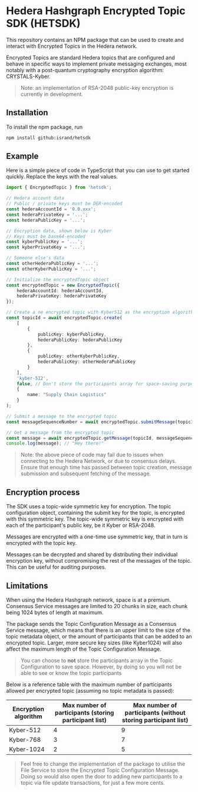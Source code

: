 # Hedera Hashgraph Encrypted Topic SDK (HETSDK)

This repository contains an NPM package that can be used to create and interact with Encrypted Topics in the Hedera network.

Encrypted Topics are standard Hedera topics that are configured and behave in specific ways to implement private messaging exchanges, most notably with a post-quantum cryptography encryption algorithm: CRYSTALS-Kyber.

> Note: an implementation of RSA-2048 public-key encryption is currently in development.
> 
## Installation

To install the npm package, run

```bash
npm install github:isrand/hetsdk
```

## Example

Here is a simple piece of code in TypeScript that you can use to get started quickly. Replace the keys with the real values.

```typescript
import { EncryptedTopic } from 'hetsdk';

// Hedera account data
// Public / private keys must be DER-encoded
const hederaAccountId = '0.0.xxx';
const hederaPrivateKey = '...';
const hederaPublicKey = '...';

// Encryption data, shown below is Kyber
// Keys must be base64-encoded
const kyberPublicKey = '...';
const kyberPrivateKey = '...';

// Someone else's data
const otherHederaPublicKey = '...';
const otherKyberPublicKey = '...';

// Initialize the encryptedTopic object
const encryptedTopic = new EncryptedTopic({
    hederaAccountId: hederaAccountId,
    hederaPrivateKey: hederaPrivateKey
});

// Create a ne encrypted topic with Kyber512 as the encryption algorithm
const topicId = await encryptedTopic.create(
    [
        {
            publicKey: kyberPublicKey,
            hederaPublicKey: hederaPublicKey
        },
        {
            publicKey: otherKyberPublicKey,
            hederaPublicKey: otherHederaPublicKey
        }
    ],
    'kyber-512',
    false, // Don't store the participants array for space-saving purposes
    {
        name: "Supply Chain Logistics"
    }
);

// Submit a message to the encrypted topic
const messageSequenceNumber = await encryptedTopic.submitMessage(topicId, 'Hey there!', kyberPrivateKey);

// Get a message from the encrypted topic
const message = await encryptedTopic.getMessage(topicId, messageSequenceNumber, kyberPrivateKey);
console.log(message); // "Hey there!"
```

> Note: the above piece of code may fail due to issues when connecting to the Hedera Network, or due to consensus delays. Ensure that enough time has passed between topic creation, message submission and subsequent fetching of the message.

## Encryption process

The SDK uses a topic-wide symmetric key for encryption. The topic configuration object, containing the submit key for the topic, is encrypted with this symmetric key. The topic-wide symmetric key is encrypted with each of the participant's public key, be it Kyber or RSA-2048.

Messages are encrypted with a one-time use symmetric key, that in turn is encrypted with the topic key.

Messages can be decrypted and shared by distributing their individual encryption key, without compromising the rest of the messages of the topic. This can be useful for auditing purposes.


## Limitations

When using the Hedera Hashgraph network, space is at a premium. Consensus Service messages are limited to 20 chunks in size, each chunk being 1024 bytes of length at maximum.

The package sends the Topic Configuration Message as a Consensus Service message, which means that there is an upper limit to the size of the topic metadata object, or the amount of participants that can be added to an encrypted topic.
Larger, more secure key sizes (like Kyber1024) will also affect the maximum length of the Topic Configuration Message.

> You can choose to **not** store the participants array in the Topic Configuration to save space. However, by doing so you will not be able to see or know the topic participants


Below is a reference table with the maximum number of participants allowed per encrypted topic (assuming no topic metadata is passed):

| Encryption algorithm | Max number of participants (storing participant list) | Max number of participants (without storing participant list) |
|----------------------|-------------------------------------------------------|---------------------------------------------------------------|
| Kyber-512            | 4                                                     | 9                                                             |
| Kyber-768            | 3                                                     | 7                                                             |
| Kyber-1024           | 2                                                     | 5                                                             |

> Feel free to change the implementation of the package to utilise the File Service to store the Encrypted Topic Configuration Message. Doing so would also open the door to adding new participants to a topic via file update transactions, for just a few more cents.
